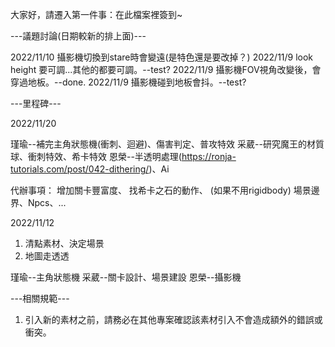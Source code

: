 大家好，請遷入第一件事：在此檔案裡簽到~

---議題討論(日期較新的排上面)---

2022/11/10 攝影機切換到stare時會變遠(是特色還是要改掉？)
2022/11/9  look height 要可調...其他的都要可調。--test?
2022/11/9  攝影機FOV視角改變後，會穿過地板。--done.
2022/11/9  攝影機碰到地板會抖。--test?

---里程碑---

2022/11/20

瑾瑜--補完主角狀態機(衝刺、迴避)、傷害判定、普攻特效
采葳--研究魔王的材質球、衝刺特效、希卡特效
恩榮--半透明處理(https://ronja-tutorials.com/post/042-dithering/)、Ai

代辦事項：
增加關卡豐富度、
找希卡之石的動作、
(如果不用rigidbody)
場景邊界、Npcs、...



2022/11/12

1. 清點素材、決定場景
2. 地圖走透透

瑾瑜--主角狀態機
采葳--關卡設計、場景建設
恩榮--攝影機

---相關規範---
1. 引入新的素材之前，請務必在其他專案確認該素材引入不會造成額外的錯誤或衝突。